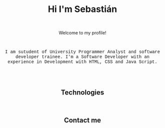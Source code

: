 <h1 align="center">Hi I'm Sebastián</h1>
<br/>

<p align="center">Welcome to my profile!</p>
<br/>

<p align="center"> 
  <font face="courier new">I am sutudent of University Programmer Analyst and software developer trainee. I'm a Software Developer with an experience in Development with HTML, CSS and Java Script.</font>
</p>

<br><br>

<h2 align="center">Technologies </h2>

<br/>
<h2 align="center">Contact me</h2>

